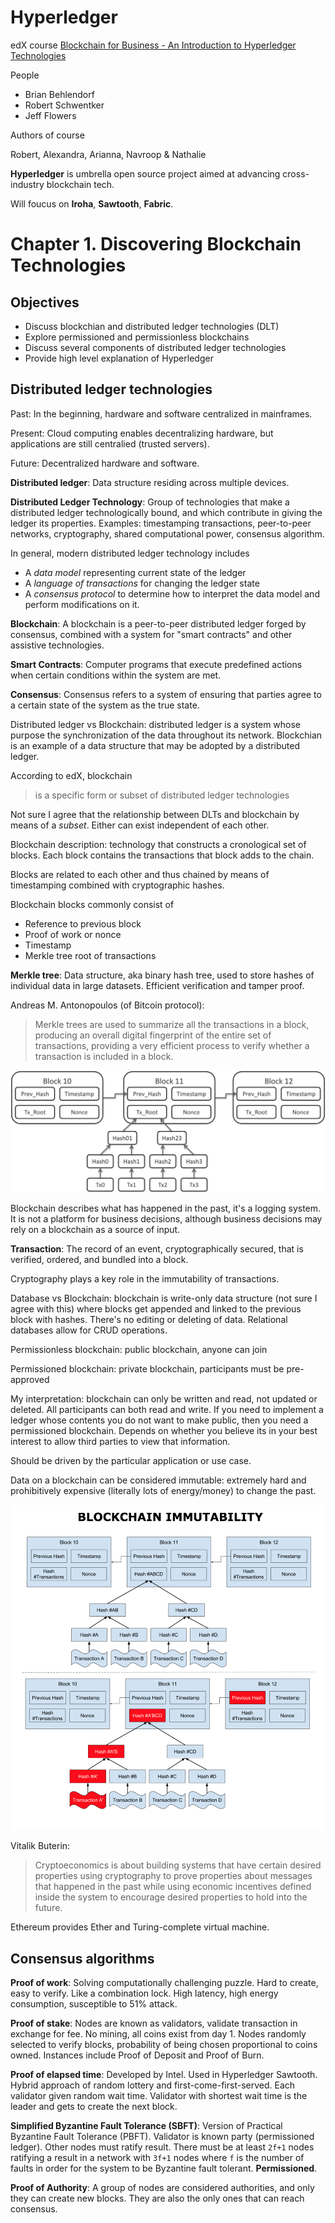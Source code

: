 # Hyperledger

edX course [Blockchain for Business - An Introduction to Hyperledger Technologies](https://courses.edx.org/courses/course-v1:LinuxFoundationX+LFS171x+3T2017/course/)

People

* Brian Behlendorf
* Robert Schwentker
* Jeff Flowers

Authors of course

Robert, Alexandra, Arianna, Navroop & Nathalie

**Hyperledger** is umbrella open source project aimed at advancing cross-industry blockchain tech.

Will foucus on **Iroha**, **Sawtooth**, **Fabric**.

# Chapter 1. Discovering Blockchain Technologies

## Objectives

* Discuss blockchian and distributed ledger technologies (DLT)
* Explore permissioned and permissionless blockchains
* Discuss several components of distributed ledger technologies
* Provide high level explanation of Hyperledger

## Distributed ledger technologies

Past: In the beginning, hardware and software centralized in mainframes.

Present: Cloud computing enables decentralizing hardware, but applications are still centralied (trusted servers).

Future: Decentralized hardware and software.

**Distributed ledger**: Data structure residing across multiple devices.

**Distributed Ledger Technology**: Group of technologies that make a distributed ledger technologically bound, and which contribute in giving the ledger its properties. Examples: timestamping transactions, peer-to-peer networks, cryptography, shared computational power, consensus algorithm.

In general, modern distributed ledger technology includes

* A *data model* representing current state of the ledger
* A *language of transactions* for changing the ledger state
* A *consensus protocol* to determine how to interpret the data model and perform modifications on it.

**Blockchain**: A blockchain is a peer-to-peer distributed ledger forged by consensus, combined with a system for "smart contracts" and other assistive technologies.

**Smart Contracts**: Computer programs that execute predefined actions when certain conditions within the system are met.

**Consensus**: Consensus refers to a system of ensuring that parties agree to a certain state of the system as the true state.

Distributed ledger vs Blockchain: distributed ledger is a system whose purpose the synchronization of the data throughout its network. Blockchian is an example of a data structure that may be adopted by a distributed ledger.

According to edX, blockchain

> is a specific form or subset of distributed ledger technologies

Not sure I agree that the relationship between DLTs and blockchain by means of a *subset*. Either can exist independent of each other.

Blockchain description: technology that constructs a cronological set of blocks. Each block contains the transactions that block adds to the chain.

Blocks are related to each other and thus chained by means of timestamping combined with cryptographic hashes.

Blockchain blocks commonly consist of

* Reference to previous block
* Proof of work or nonce
* Timestamp
* Merkle tree root of transactions

**Merkle tree**: Data structure, aka binary hash tree, used to store hashes of individual data in large datasets. Efficient verification and tamper proof.

Andreas M. Antonopoulos (of Bitcoin protocol):

> Merkle trees are used to summarize all the transactions in a block, producing an overall digital fingerprint of the entire set of transactions, providing a very efficient process to verify whether a transaction is included in a block.

![Bitcoin block data](images/ch01-bitcoin-block-data.png)

Blockchain describes what has happened in the past, it's a logging system. It is not a platform for business decisions, although business decisions may rely on a blockchain as a source of input.

**Transaction**: The record of an event, cryptographically secured, that is verified, ordered, and bundled into a block.

Cryptography plays a key role in the immutability of transactions.

Database vs Blockchain: blockchain is write-only data structure (not sure I agree with this) where blocks get appended and linked to the previous block with hashes. There's no editing or deleting of data. Relational databases allow for CRUD operations.

Permissionless blockchain: public blockchain, anyone can join

Permissioned blockchain: private blockchain, participants must be pre-approved

My interpretation: blockchain can only be written and read, not updated or deleted. All participants can both read and write. If you need to implement a ledger whose contents you do not want to make public, then you need a permissioned blockchain. Depends on whether you believe its in your best interest to allow third parties to view that information.

Should be driven by the particular application or use case.

Data on a blockchain can be considered immutable: extremely hard and prohibitively expensive (literally lots of energy/money) to change the past.

![Bitcoin immutability](images/ch01-immutability.png)

Vitalik Buterin:

> Cryptoeconomics is about building systems that have certain desired properties using cryptography to prove properties about messages that happened in the past while using economic incentives defined inside the system to encourage desired properties to hold into the future.

Ethereum provides Ether and Turing-complete virtual machine.

## Consensus algorithms

**Proof of work**: Solving computationally challenging puzzle. Hard to create, easy to verify. Like a combination lock. High latency, high energy consumption, susceptible to 51% attack.

**Proof of stake**: Nodes are known as validators, validate transaction in exchange for fee. No mining, all coins exist from day 1. Nodes randomly selected to verify blocks, probability of being chosen proportional to coins owned. Instances include Proof of Deposit and Proof of Burn.

**Proof of elapsed time**: Developed by Intel. Used in Hyperledger Sawtooth. Hybrid approach of random lottery and first-come-first-served. Each validator given random wait time. Validator with shortest wait time is the leader and gets to create the next block.

**Simplified Byzantine Fault Tolerance (SBFT)**: Version of Practical Byzantine Fault Tolerance (PBFT). Validator is known party (permissioned ledger). Other nodes must ratify result. There must be at least `2f+1` nodes ratifying a result in a network with `3f+1` nodes where `f` is the number of faults in order for the system to be Byzantine fault tolerant. **Permissioned**.

**Proof of Authority**: A group of nodes are considered authorities, and only they can create new blocks. They are also the only ones that can reach consensus.
